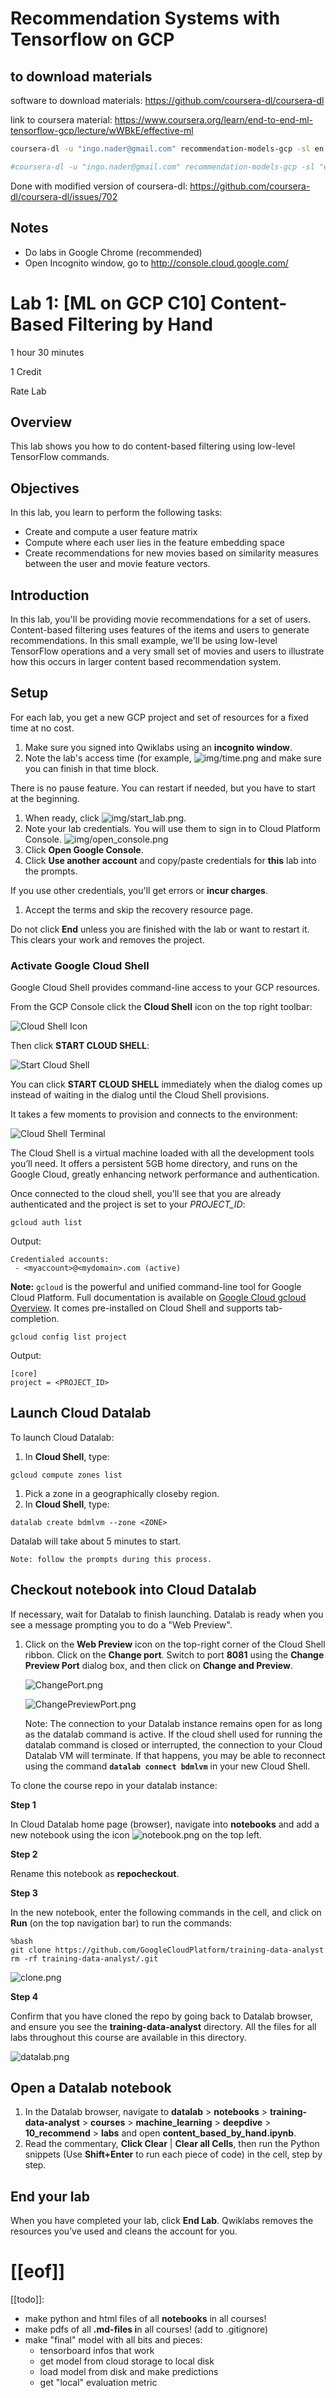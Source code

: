 # Recommendation Systems with Tensorflow on GCP



## to download materials

software to download materials: <https://github.com/coursera-dl/coursera-dl>

link to coursera material: <https://www.coursera.org/learn/end-to-end-ml-tensorflow-gcp/lecture/wWBkE/effective-ml>

```bash
coursera-dl -u "ingo.nader@gmail.com" recommendation-models-gcp -sl en --download-quizzes --download-notebooks --about

#coursera-dl -u "ingo.nader@gmail.com" recommendation-models-gcp -sl "en,de" --download-quizzes --download-notebooks --about
```

Done with modified version of coursera-dl: <https://github.com/coursera-dl/coursera-dl/issues/702>



## Notes

* Do labs in Google Chrome (recommended)
* Open Incognito window, go to <http://console.cloud.google.com/>



# Lab 1: [ML on GCP C10] Content-Based Filtering by Hand

1 hour 30 minutes

1 Credit





Rate Lab

## Overview

This lab shows you how to do content-based filtering using low-level TensorFlow commands.

## Objectives

In this lab, you learn to perform the following tasks:

* Create and compute a user feature matrix
* Compute where each user lies in the feature embedding space
* Create recommendations for new movies based on similarity measures between the user and movie feature vectors.

## Introduction

In this lab, you'll be providing movie recommendations for a set of users. Content-based filtering uses features of the items and users to generate recommendations. In this small example, we'll be using low-level TensorFlow operations and a very small set of movies and users to illustrate how this occurs in larger content based recommendation system.

## Setup

For each lab, you get a new GCP project and set of resources for a fixed time at no cost.

1. Make sure you signed into Qwiklabs using an **incognito window**.
2. Note the lab's access time (for example, ![img/time.png](https://gcpstaging-qwiklab-website-prod.s3.amazonaws.com/bundles/assets/699409e014fbb8298cf5747a0535e04d13f51dfbb54fbaba57e7276dd12c6e95.png) and make sure you can finish in that time block.

There is no pause feature. You can restart if needed, but you have to start at the beginning.

1. When ready, click ![img/start_lab.png](https://gcpstaging-qwiklab-website-prod.s3.amazonaws.com/bundles/assets/5c4f31eeebd0a24cae6cdc2760a29cfaf04136b325a3988d6620c3cd04370dda.png).
2. Note your lab credentials. You will use them to sign in to Cloud Platform Console. ![img/open_console.png](https://gcpstaging-qwiklab-website-prod.s3.amazonaws.com/bundles/assets/5eaee037e6cedbf49f6a702ab8a9ef820bb8e717332946ff76a0831a6396aafc.png)
3. Click **Open Google Console**.
4. Click **Use another account** and copy/paste credentials for **this** lab into the prompts.

If you use other credentials, you'll get errors or **incur charges**.

1. Accept the terms and skip the recovery resource page.

Do not click **End** unless you are finished with the lab or want to restart it. This clears your work and removes the project.

### Activate Google Cloud Shell

Google Cloud Shell provides command-line access to your GCP resources.

From the GCP Console click the **Cloud Shell** icon on the top right toolbar:

![Cloud Shell Icon](https://gcpstaging-qwiklab-website-prod.s3.amazonaws.com/bundles/assets/718029dee0e562c61c14536c5a636a5bae0ef5136e9863b98160d1e06123908a.png)

Then click **START CLOUD SHELL**:

![Start Cloud Shell](https://gcpstaging-qwiklab-website-prod.s3.amazonaws.com/bundles/assets/feb5ea74b4a4f6dfac7800f39c3550364ed7a33a7ab17b6eb47cab3e65c33b13.png)

You can click **START CLOUD SHELL** immediately when the dialog comes up instead of waiting in the dialog until the Cloud Shell provisions.

It takes a few moments to provision and connects to the environment:

![Cloud Shell Terminal](https://gcpstaging-qwiklab-website-prod.s3.amazonaws.com/bundles/assets/11def2e8f4cfd6f1590f3fd825d4566658501ca87e1d5d1552aa17339050c194.png)

The Cloud Shell is a virtual machine loaded with all the development tools you’ll need. It offers a persistent 5GB home directory, and runs on the Google Cloud, greatly enhancing network performance and authentication.

Once connected to the cloud shell, you'll see that you are already authenticated and the project is set to your *PROJECT_ID*:

```
gcloud auth list
```

Output:

```output
Credentialed accounts:
 - <myaccount>@<mydomain>.com (active)
```

**Note:** `gcloud` is the powerful and unified command-line tool for Google Cloud Platform. Full documentation is available on [Google Cloud gcloud Overview](https://cloud.google.com/sdk/gcloud). It comes pre-installed on Cloud Shell and supports tab-completion.

```
gcloud config list project
```

Output:

```output
[core]
project = <PROJECT_ID>
```

## Launch Cloud Datalab

To launch Cloud Datalab:

1. In **Cloud Shell**, type:

```
gcloud compute zones list
```

1. Pick a zone in a geographically closeby region.
2. In **Cloud Shell**, type:

```
datalab create bdmlvm --zone <ZONE>
```

Datalab will take about 5 minutes to start.

```
Note: follow the prompts during this process.
```

## Checkout notebook into Cloud Datalab

If necessary, wait for Datalab to finish launching. Datalab is ready when you see a message prompting you to do a "Web Preview".

1. Click on the **Web Preview** icon on the top-right corner of the Cloud Shell ribbon. Click on the **Change port**. Switch to port **8081** using the **Change Preview Port** dialog box, and then click on **Change and Preview**.

   ![ChangePort.png](https://gcpstaging-qwiklab-website-prod.s3.amazonaws.com/bundles/assets/0fe2e17d4078e43c572498391788db31ddc98129a614c51db9fb90116ba4a142.png)

   ![ChangePreviewPort.png](https://gcpstaging-qwiklab-website-prod.s3.amazonaws.com/bundles/assets/ff07554423a417f49f859aaa5fe3a7ac6bcfc3d3db9add1ab99018c681d74938.png)

   Note: The connection to your Datalab instance remains open for as long as the datalab command is active. If the cloud shell used for running the datalab command is closed or interrupted, the connection to your Cloud Datalab VM will terminate. If that happens, you may be able to reconnect using the command **`datalab connect bdmlvm`** in your new Cloud Shell.

To clone the course repo in your datalab instance:

**Step 1**

In Cloud Datalab home page (browser), navigate into **notebooks** and add a new notebook using the icon ![notebook.png](https://gcpstaging-qwiklab-website-prod.s3.amazonaws.com/bundles/assets/fef0cc8c36a1856aa4ca73423f2ba59dde635267437c1253c268f366dfe19899.png) on the top left.

**Step 2**

Rename this notebook as **repocheckout**.

**Step 3**

In the new notebook, enter the following commands in the cell, and click on **Run** (on the top navigation bar) to run the commands:

```
%bash
git clone https://github.com/GoogleCloudPlatform/training-data-analyst
rm -rf training-data-analyst/.git
```

![clone.png](https://gcpstaging-qwiklab-website-prod.s3.amazonaws.com/bundles/assets/0a35d9ea37ae5908d89379a143c4fcd6292a6d29819fd34bc097ae17f21bd875.png)

**Step 4**

Confirm that you have cloned the repo by going back to Datalab browser, and ensure you see the **training-data-analyst** directory. All the files for all labs throughout this course are available in this directory.

![datalab.png](https://gcpstaging-qwiklab-website-prod.s3.amazonaws.com/bundles/assets/821c529680587fbc93135a3edde224a523aa07d0c38a07cf7967f13d082b7f0e.png)

## Open a Datalab notebook

1. In the Datalab browser, navigate to **datalab** > **notebooks** > **training-data-analyst** > **courses** > **machine_learning** > **deepdive** > **10_recommend** > **labs** and open **content_based_by_hand.ipynb**.
2. Read the commentary, **Click Clear** | **Clear all Cells**, then run the Python snippets (Use **Shift+Enter** to run each piece of code) in the cell, step by step.

## End your lab

When you have completed your lab, click **End Lab**. Qwiklabs removes the resources you’ve used and cleans the account for you.









# [[eof]]

[[todo]]:

* make python and html files of all **notebooks** in all courses!
* make pdfs of all **.md-files i**n all courses! (add to .gitignore)
* make "final" model with all bits and pieces:
  * tensorboard infos that work
  * get model from cloud storage to local disk
  * load model from disk and make predictions
  * get "local" evaluation metric

